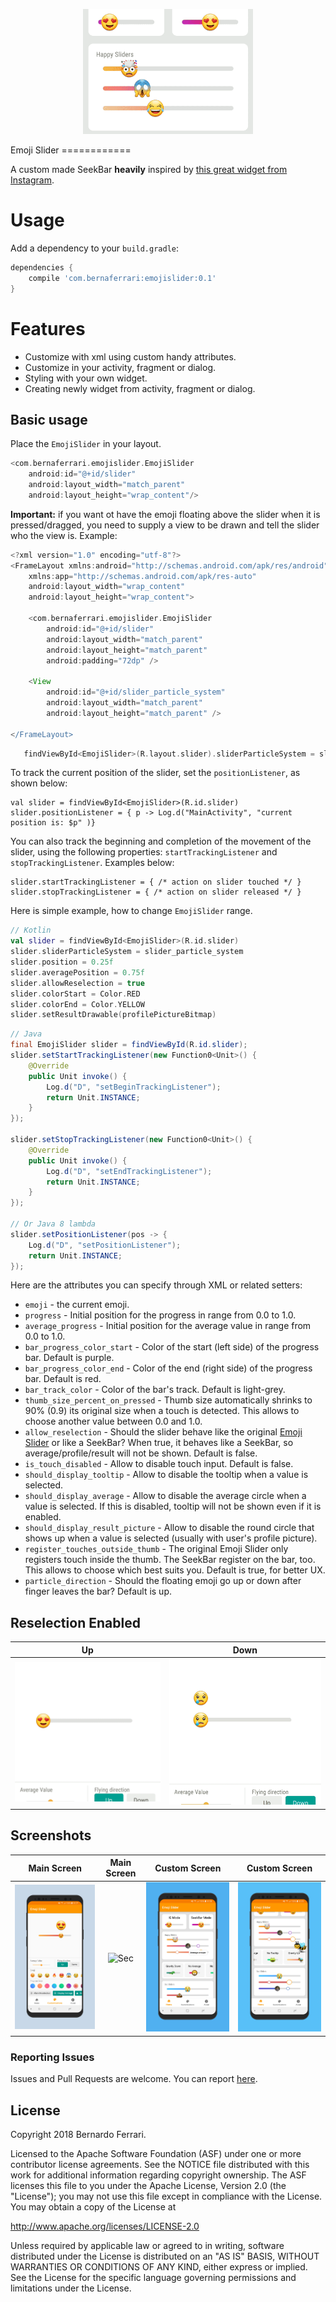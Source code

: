 <p align="center"><img src="assets/ig_slider.gif" height="200px"></p>
Emoji Slider
============

A custom made SeekBar **heavily** inspired by [this great widget from Instagram](https://instagram-press.com/blog/2018/05/10/introducing-the-emoji-slider/).

# Usage
Add a dependency to your `build.gradle`:
```groovy
dependencies {
    compile 'com.bernaferrari:emojislider:0.1'
}
```

# Features
- Customize with xml using custom handy attributes.
- Customize in your activity, fragment or dialog.
- Styling with your own widget.
- Creating newly widget from activity, fragment or dialog.


## Basic usage
Place the `EmojiSlider` in your layout.
```groovy
<com.bernaferrari.emojislider.EmojiSlider
    android:id="@+id/slider"
    android:layout_width="match_parent"
    android:layout_height="wrap_content"/>
```

**Important:** if you want ot have the emoji floating above the slider when it is pressed/dragged, you need to supply a view to be drawn and tell the slider who the view is.
Example:

```groovy
<?xml version="1.0" encoding="utf-8"?>
<FrameLayout xmlns:android="http://schemas.android.com/apk/res/android"
    xmlns:app="http://schemas.android.com/apk/res-auto"
    android:layout_width="wrap_content"
    android:layout_height="wrap_content">

    <com.bernaferrari.emojislider.EmojiSlider
        android:id="@+id/slider"
        android:layout_width="match_parent"
        android:layout_height="match_parent"
        android:padding="72dp" />

    <View
        android:id="@+id/slider_particle_system"
        android:layout_width="match_parent"
        android:layout_height="match_parent" />

</FrameLayout>
```

```kotlin
   findViewById<EmojiSlider>(R.layout.slider).sliderParticleSystem = slider_particle_system
```

To track the current position of the slider, set the `positionListener`, as shown below:
```
val slider = findViewById<EmojiSlider>(R.id.slider)
slider.positionListener = { p -> Log.d("MainActivity", "current position is: $p" )}
```

You can also track the beginning and completion of the movement of the slider, using the following properties:
`startTrackingListener` and `stopTrackingListener`. Examples below:
```
slider.startTrackingListener = { /* action on slider touched */ }
slider.stopTrackingListener = { /* action on slider released */ }
```

Here is simple example, how to change `EmojiSlider` range.
```kotlin
// Kotlin
val slider = findViewById<EmojiSlider>(R.id.slider)
slider.sliderParticleSystem = slider_particle_system
slider.position = 0.25f
slider.averagePosition = 0.75f
slider.allowReselection = true
slider.colorStart = Color.RED
slider.colorEnd = Color.YELLOW
slider.setResultDrawable(profilePictureBitmap)

```

```java
// Java
final EmojiSlider slider = findViewById(R.id.slider);
slider.setStartTrackingListener(new Function0<Unit>() {
    @Override
    public Unit invoke() {
        Log.d("D", "setBeginTrackingListener");
        return Unit.INSTANCE;
    }
});

slider.setStopTrackingListener(new Function0<Unit>() {
    @Override
    public Unit invoke() {
        Log.d("D", "setEndTrackingListener");
        return Unit.INSTANCE;
    }
});

// Or Java 8 lambda
slider.setPositionListener(pos -> {
    Log.d("D", "setPositionListener");
    return Unit.INSTANCE;
});
```

Here are the attributes you can specify through XML or related setters:
* `emoji` - the current emoji.
* `progress` - Initial position for the progress in range from 0.0 to 1.0.
* `average_progress` - Initial position for the average value in range from 0.0 to 1.0.
* `bar_progress_color_start` - Color of the start (left side) of the progress bar. Default is purple.
* `bar_progress_color_end` - Color of the end (right side) of the progress bar. Default is red.
* `bar_track_color` - Color of the bar's track. Default is light-grey.
* `thumb_size_percent_on_pressed` - Thumb size automatically shrinks to 90% (0.9) its original size when a touch is detected. This allows to choose another value between 0.0 and 1.0.
* `allow_reselection` - Should the slider behave like the original [Emoji Slider](https://instagram-press.com/blog/2018/05/10/introducing-the-emoji-slider/) or like a SeekBar? When true, it behaves like a SeekBar, so average/profile/result will not be shown. Default is false.
* `is_touch_disabled` - Allow to disable touch input. Default is false.
* `should_display_tooltip` - Allow to disable the tooltip when a value is selected.
* `should_display_average` - Allow to disable the average circle when a value is selected. If this is disabled, tooltip will not be shown even if it is enabled.
* `should_display_result_picture` - Allow to disable the round circle that shows up when a value is selected (usually with user's profile picture).
* `register_touches_outside_thumb` - The original Emoji Slider only registers touch inside the thumb. The SeekBar register on the bar, too. This allows to choose which best suits you. Default is true, for better UX.
* `particle_direction` - Should the floating emoji go up or down after finger leaves the bar? Default is up.

## Reselection Enabled

| Up | Down |
|:-:|:-:|
| ![First](assets/up_reselection.gif?raw=true) | ![Sec](assets/down_reselection.gif?raw=true) |


## Screenshots

| Main Screen | Main Screen |Custom Screen|Custom Screen|
|:-:|:-:|:-:|:-:|
| ![First](assets/custom_1.png?raw=true) | ![Sec](assets/custom2.png?raw=true) | ![Third](assets/main_1.png?raw=true) | ![Fourth](assets/main_2.png?raw=true) |

### Reporting Issues

Issues and Pull Requests are welcome.
You can report [here](https://github.com/bernaferrari/EmojiSlider/issues).

License
-------

Copyright 2018 Bernardo Ferrari.

Licensed to the Apache Software Foundation (ASF) under one or more contributor
license agreements.  See the NOTICE file distributed with this work for
additional information regarding copyright ownership.  The ASF licenses this
file to you under the Apache License, Version 2.0 (the "License"); you may not
use this file except in compliance with the License.  You may obtain a copy of
the License at

http://www.apache.org/licenses/LICENSE-2.0

Unless required by applicable law or agreed to in writing, software
distributed under the License is distributed on an "AS IS" BASIS, WITHOUT
WARRANTIES OR CONDITIONS OF ANY KIND, either express or implied.  See the
License for the specific language governing permissions and limitations under
the License.
